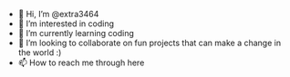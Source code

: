 - 👋 Hi, I’m @extra3464
- 👀 I’m interested in coding
- 🌱 I’m currently learning coding
- 💞️ I’m looking to collaborate on fun projects that can make a change in the world :)
- 📫 How to reach me through here 

<!---
extra3464/extra3464 is a ✨ special ✨ repository because its `README.md` (this file) appears on your GitHub profile.
You can click the Preview link to take a look at your changes.
--->

